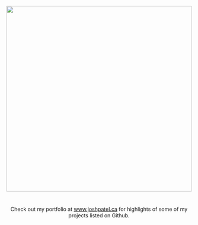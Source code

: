 <p align="center"><img src="https://github.com/joshilp/joshilp.github.io/blob/master/images/logo2.jpg?raw=true" width="500"/></p>

# 

<p align="center">
Check out my portfolio at <a href="http://joshpatel.ca">www.joshpatel.ca</a> for highlights of some of my projects listed on Github.
<p>

